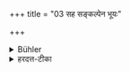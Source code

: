 +++
title = "03 सह सङ्कल्पेन भूयः"

+++

<details><summary>Bühler</summary>

3. (His guilt is) greater, (if he slays) intentionally.
</details>

<details><summary>हरदत्त-टीका</summary>

## सूत्रम्
सह सङ्कल्पेन भूयः ॥ ३ ॥  
### टिप्पनी
सङ्कल्पेन सह वधे कृते भूयः प्रभूततरं भवति । तेन प्रमादकृते लघुप्रायश्चित्तम् , बुद्धिपूर्वं तु गुर्विति । यत्पुनः पूर्वमुक्तं 'दोषवच्च कर्माभिसन्धिपूर्वं कृत्वाऽनभिसन्धिपूर्वं वे(२६.७)'ति तत्र तेषु प्रायश्चित्तेषु विशेषाभावादिदमुक्तम् ॥ ३ ॥
</details>
